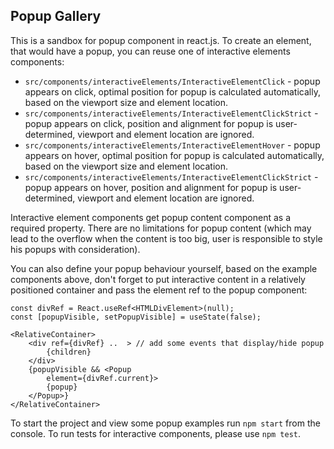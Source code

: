 ## Popup Gallery

This is a sandbox for popup component in react.js. 
To create an element, that would have a popup, you can reuse one of interactive elements components:
 - `src/components/interactiveElements/InteractiveElementClick` - popup appears on click, optimal position for popup is calculated automatically, based on the viewport size and element location.
 - `src/components/interactiveElements/InteractiveElementClickStrict` - popup appears on click, position and alignment for popup is user-determined, viewport and element location are ignored.
 - `src/components/interactiveElements/InteractiveElementHover` - popup appears on hover, optimal position for popup is calculated automatically, based on the viewport size and element location.
 - `src/components/interactiveElements/InteractiveElementClickStrict` - popup appears on hover, position and alignment for popup is user-determined, viewport and element location are ignored.

Interactive element components get popup content component as a required property. There are no limitations for popup content (which may lead to the overflow when the content is too big, user is responsible to style his popups with consideration).

You can also define your popup behaviour yourself, based on the example components above, don't forget to put interactive content in a relatively positioned container and pass the element ref to the popup component:
````
const divRef = React.useRef<HTMLDivElement>(null);
const [popupVisible, setPopupVisible] = useState(false);

<RelativeContainer>
    <div ref={divRef} ..  > // add some events that display/hide popup
        {children}
    </div>
    {popupVisible && <Popup
        element={divRef.current}>
        {popup}
    </Popup>}
</RelativeContainer>
````


To start the project and view some popup examples run `npm start` from the console. To run tests for interactive components, please use `npm test`.


